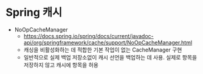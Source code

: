 # Spring 캐시

- NoOpCacheManager
  - https://docs.spring.io/spring/docs/current/javadoc-api/org/springframework/cache/support/NoOpCacheManager.html
  - 캐싱을 비활성화하는 데 적합한 기본 작업이 없는 CacheManager 구현
  - 일반적으로 실제 백업 저장소없이 캐시 선언을 백업하는 데 사용. 실제로 항목을 저장하지 않고 캐시에 항목을 허용
